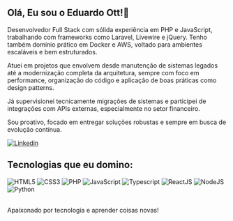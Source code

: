 ## Olá, Eu sou o Eduardo Ott!👻

Desenvolvedor Full Stack com sólida experiência em PHP e JavaScript, trabalhando com frameworks como Laravel, Livewire e jQuery. Tenho também domínio prático em Docker e AWS, voltado para ambientes escaláveis e bem estruturados.

Atuei em projetos que envolvem desde manutenção de sistemas legados até a modernização completa da arquitetura, sempre com foco em performance, organização do código e aplicação de boas práticas como design patterns.

Já supervisionei tecnicamente migrações de sistemas e participei de integrações com APIs externas, especialmente no setor financeiro.

Sou proativo, focado em entregar soluções robustas e sempre em busca de evolução contínua.

[![Linkedin](https://img.shields.io/badge/LinkedIn-0077B5?style=for-the-badge&logo=linkedin&logoColor=white)](https://www.linkedin.com/in/eduardo-ott/)

## Tecnologias que eu domino:

<div>
    <img src="https://img.shields.io/badge/HTML5-E34F26?style=for-the-badge&logo=html5&logoColor=white" alt="HTML5">
    <img src="https://img.shields.io/badge/CSS3-1572B6?style=for-the-badge&logo=css3&logoColor=white" alt="CSS3">
    <img src="https://img.shields.io/badge/PHP-777BB4?style=for-the-badge&logo=php&logoColor=white" alt="PHP">
    <img src="https://img.shields.io/badge/JavaScript-323330?style=for-the-badge&logo=javascript&logoColor=F7DF1E" alt="JavaScript">
    <img src="https://img.shields.io/badge/TypeScript-007ACC?style=for-the-badge&logo=typescript&logoColor=white" alt="Typescript">
    <img src="https://img.shields.io/badge/React-20232A?style=for-the-badge&logo=react&logoColor=61DAFB" alt="ReactJS">
    <img src="https://img.shields.io/badge/Node.js-43853D?style=for-the-badge&logo=node.js&logoColor=white" alt="NodeJS">
    <img src="https://img.shields.io/badge/Python-14354C?style=for-the-badge&logo=python&logoColor=white" alt="Python">
   
</div> <br/>

Apaixonado por tecnologia e aprender coisas novas!
